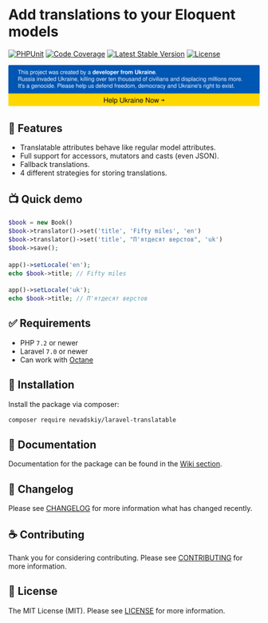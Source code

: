 # Add translations to your Eloquent models

[![PHPUnit](https://img.shields.io/github/actions/workflow/status/nevadskiy/laravel-translatable/phpunit.yml?branch=master)](https://packagist.org/packages/nevadskiy/laravel-translatable)
[![Code Coverage](https://img.shields.io/codecov/c/github/nevadskiy/laravel-translatable?token=9X6AQQYCPA)](https://packagist.org/packages/nevadskiy/laravel-translatable)
[![Latest Stable Version](https://img.shields.io/packagist/v/nevadskiy/laravel-translatable)](https://packagist.org/packages/nevadskiy/laravel-translatable)
[![License](https://img.shields.io/github/license/nevadskiy/laravel-translatable)](https://packagist.org/packages/nevadskiy/laravel-translatable)

[![Stand With Ukraine](https://raw.githubusercontent.com/vshymanskyy/StandWithUkraine/main/banner-direct-single.svg)](https://stand-with-ukraine.pp.ua)

## 🍬 Features

- Translatable attributes behave like regular model attributes.
- Full support for accessors, mutators and casts (even JSON).
- Fallback translations.
- 4 different strategies for storing translations.

## 📺 Quick demo

```php
$book = new Book()
$book->translator()->set('title', 'Fifty miles', 'en')
$book->translator()->set('title', "П'ятдесят верстов", 'uk')
$book->save();

app()->setLocale('en');
echo $book->title; // Fifty miles

app()->setLocale('uk');
echo $book->title; // П'ятдесят верстов
```

## ✅ Requirements

- PHP `7.2` or newer
- Laravel `7.0` or newer  
- Can work with [Octane](https://github.com/laravel/octane)

## 🔌 Installation

Install the package via composer:

```bash
composer require nevadskiy/laravel-translatable
```

## 📑 Documentation

Documentation for the package can be found in the [Wiki section](https://github.com/nevadskiy/laravel-translatable/wiki). 

## 📄 Changelog

Please see [CHANGELOG](CHANGELOG.md) for more information what has changed recently.

## ☕ Contributing

Thank you for considering contributing. Please see [CONTRIBUTING](.github/CONTRIBUTING.md) for more information.

## 📜 License

The MIT License (MIT). Please see [LICENSE](LICENSE.md) for more information.
